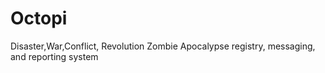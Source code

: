 Octopi
======

Disaster,War,Conflict, Revolution Zombie Apocalypse registry, messaging, and reporting system

